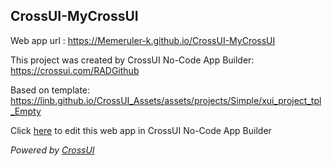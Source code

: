 ## CrossUI-MyCrossUI
Web app url : https://Memeruler-k.github.io/CrossUI-MyCrossUI

This project was created by CrossUI No-Code App Builder: https://crossui.com/RADGithub

Based on template: https://linb.github.io/CrossUI_Assets/assets/projects/Simple/xui_project_tpl_Empty

Click [here](https://crossui.com/RADGithub/#!from=github&owner=Memeruler-k&repo=CrossUI-MyCrossUI) to edit this web app in CrossUI No-Code App Builder

<i>Powered by [CrossUI](https://crossui.com)</i>
